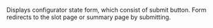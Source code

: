 Displays configurator state form, which consist of submit button. Form redirects to the slot page or summary page by submitting.
